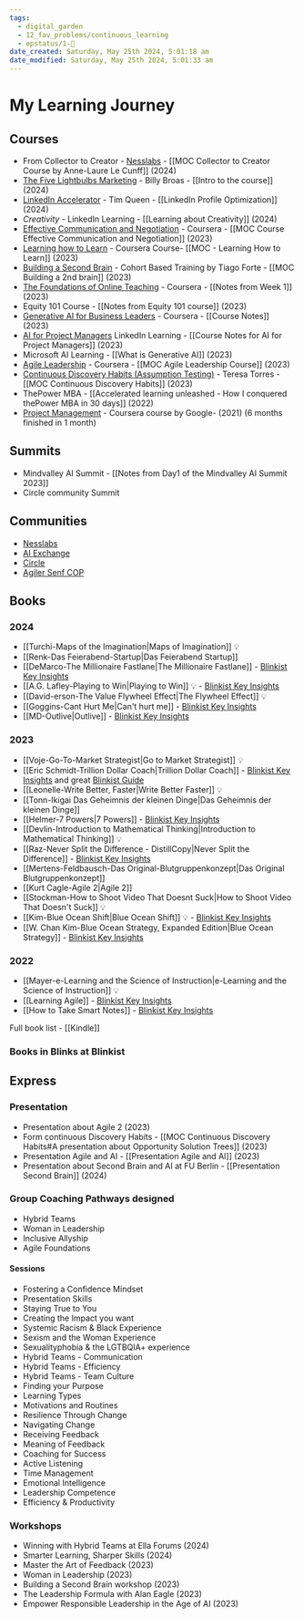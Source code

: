 ```yaml
---
tags:
  - digital_garden
  - 12_fav_problems/continuous_learning
  - epstatus/1-🌱
date_created: Saturday, May 25th 2024, 5:01:18 am
date_modified: Saturday, May 25th 2024, 5:01:33 am
---
```

# My Learning Journey
## Courses
+ From Collector to Creator - [Nesslabs](https://nesslabs.com/) - [[MOC Collector to Creator Course by Anne-Laure Le Cunff]] (2024)
+ [The Five Lightbulbs Marketing](https://fivelightbulbs.com/) - Billy Broas - [[Intro to the course]] (2024)
+ [LinkedIn Accelerator](https://timqueen.com/linkedin-accelerator-program/) - Tim Queen - [[LinkedIn Profile Optimization]] (2024)
+ *Creativity* - LinkedIn Learning - [[Learning about Creativity]] (2024)
+ [Effective Communication and Negotiation](https://www.coursera.org/specializations/leadership-negotiation-skills#courses) - Coursera -  [[MOC Course Effective Communication and Negotiation]] (2023)
+ [Learning how to Learn](https://www.coursera.org/learn/learning-how-to-learn/home/welcome) - Coursera Course- [[MOC - Learning How to Learn]] (2023)
+ [Building a Second Brain](https://www.buildingasecondbrain.com/) - Cohort Based Training by Tiago Forte - [[MOC Building a 2nd brain]] (2023)
+ [The Foundations of Online Teaching](https://www.coursera.org/specializations/online-learning-design-educators) - Coursera - [[Notes from Week 1]] (2023)
+ Equity 101 Course - [[Notes from Equity 101 course]] (2023)
+ [Generative AI for Business Leaders](https://www.linkedin.com/learning/generative-ai-for-business-leaders/generative-ai-for-business-leaders?courseClaim=AQHDoYD7k7IaegAAAYmBV7_6F3N1JSuvRt1vB4ih7bg1-QdeABoAG-kZuMaaMHBp0ZHenI0FZ6kkfV9q0CLvdCY6r4SgKXhositM6xyxIIJbdIDC7TI7m2P-Y8SuJKvpTwrcRBMxMhfOxYZ5NOBoQQNswEfR-cxLZkSMNInmiO4hjsOMTJLXrJYnlIRNjF3c2-T2J89xtgnmtha1PoIpkxqWuYnMbPKipmthrwJl48xWWF76l6u6z_4M8G9TC8d4-C3I3cz9KjbnabgvzSro3XaCywv8dmZ-a3VPKvoS9zFCEzd4cz_73j-HIWCjMIKEzDqN51IyaboWWZIMmYuTvOrS1ygVReSrq6G9DgwCCYPd_eeLkaflIFVLHdcUNMt6Ito86zQOJEBfKZuxsFUrbBjBvSBc9ZfZIEw_f8_iJB6ygLS4L8xKf3toYnbapsuJZbCXp5r0kmQdEa1e82i7hFbwS4xdG46FGQwe20WcjO7JG-829eOQ_K0CFx08ynBxwrOwdC3zKG7TS1s9MJWPGtkCBvp0pzvKjwyIHFMLgGDU6zAk7jbYUeqLfCTT3ZkY0hW7O2qaz2oX23MMdnVr596xGD54el6W66pt4DNtg7FtV-QgrPoT4LQ5xvDhUwRmtOvD58AHR8AsuZL2Dx5SLxDe5VTwb75ypg1fZWSkSzYDn5bZcNz-lRROivOfczSimvN5O3LULbq0akA2pSmmX7BcLjDoTUkMxIktSHFbez0TJjJ4sX8wJlxbPQq4ADKnbm3BGCcCxwhJoWQTJ821Rfnk9eHDZqpJJo24Heloq99OhDg9EOXZjHQVhKhC3w1iEChSYaMrfUEg3tODa9wK0wUngs3Cs57L4-FBIYRP8GlLgJfmqKWMKwrcc2rl-ThgVUdr432iVqmgP3CJlq4islqvYIMQ3nGJdoP8xUlTGLcRUFebo0phR4hDqmAmHM5GjlZOBKb0fLDNMhaGf0m_qSB6GjXPVRmX-e1X4u1SRSXB0UhgUsTzsBDBNoySi6AvC2DuwGlrZzRk1aq8HtQvQLekIb73Ufc4quCJuSTME0kyAAYd9ECRTdPq7a850e_2jsFYwv-hr0olKAKU9gEp2Zm1gtiyUThccxe7j2uICRmTwxIumeUjF6oOOcr9Tydo5NSxkD2sS4uHNTzxuLYIIqdUL5w4nrFxzxjJiaqzmEZQQNZD_8EgwDFcybOUmF0IwyTZz-l1j-hSYV-xW0hobCLfkmtef05JYuWysBSXM0l_hkBxO7Dqa7ZqWCJlpCdz4iWkvv0uXOmiJIOPJ5C-hemP2cWfjWwI0mCEQA) - Coursera - [[Course Notes]] (2023)
+ [AI for Project Managers](https://www.linkedin.com/learning/artificial-intelligence-for-project-managers/artificial-intelligence-meets-project-management?courseClaim=AQFqHMHnpVJL_wAAAYmG4e1dbrU5BpIsB_L0vzhARLXo6Of0ja3sQvpHag2htmGEyZxKHnI3MRT8dBz6lvkAlYaM1UQT3MEPGYdAXDwekBI9yOIMwGmCSktDEUHN8uwx5NyWMnn1EDpFOnyDaTNtLLZqkAjzN22ffzMPLp9L29fmvlgzJ-SOQeZ_oTNu-kQEb4dO2XWzrL-uAbx_y_N9PViKUCdpYF39PAnMwS36iND9cbv43KXmFAc1Jb-Bpy3yIcSoeDCZfUGHqJwOddpjkek7KkT3iu1fa-4-uOOsgYtvSrEk1Y-g5JCdjA1QbV-25PSS3_CEPoNqDTxBPM_RZmhgAP1Q4SmyZ9yGaQmBKdYw033cU0oPZPPxvkVJmJ4XAOTjSk08FJZZwtd6Q88XP_8r6oOuOzoM8taS1jgB72uWA-PF4lrDZx5buXuinnKgja5cO9yDJ7C3sNsDeVXpf87aCLS7-kQegNUpOEoSafNi_orwQ2RZIo0AMoC5ZXDCNUnQmRVCaQg5e5q11ahYwuahjsWn9D7PC4K-sH9zV9qD6YIan-dV2P_poffnmJKpcMf8A9KGFRQ6vRU2-ZQXy0mcLoP_iPGCHY2Bt4PEmdwCEjl4rvixr2S3FXnM0n2WhxHxOR70UaaPvDZSkQrAjjCCGm4bRstSYuOLpfLYBN7ocEXQvhdVhC4aT-EDrMBdLoec6x_j0Tng8phNCxnQknBIXZua-OuStGSh70b5Nsr3h96p1xhlOXJyn7Ahk4zrwj8JqO3_X8yyN6Eh8mpqK517lKJc8bTkMfHmpxsUPaTrbPunYfZp-A3QFqsnM7y1zR0dJjZqa1s2c0LPmOvpXFM27V1a1TMKBz3HkauWhLYKnvDfTcEoyk5fgyamm_rQkPbhW5xUhj71dloCUVhk_vK8nU7HqriDSV4J9osPPI_ChmLkIaIal708VRBgpDrN0R8Feuv3MpfBvd3KfcgdWlwmJb6xQTHVcvBhZ7MnWhXeVx-adaO2qVDjhU8l2NW8vM74xNaHG27GXnBDeQFI0BgvFzBrtZ5iQGWLqNFZmLRrBglVTr8LRKvMl4tLXxlCTKpwO44rXbwz7fpzE0rXxFAfzCbDgDjI-wsVOi05fqT5Sik1xm4RKgBnniBm-cP8FxcsURx9QsWzYk2bCx2kb0-Zhy4v4Q5OsWk8LW_iibmroSt6BnwPH2vykYsjLk-e8AuA6T0ohTRecu1UJFpn78CWEOhEgZbHl6QpTte2B-WBMhH5YXkJTCgXqYUSG5UqNGXTqysEQ8yjItPKPIZ6Lv_dsdKr-jnO) LinkedIn Learning - [[Course Notes for AI for Project Managers]] (2023)
+ Microsoft AI Learning - [[What is Generative AI]] (2023)
+ [Agile Leadership](https://www.coursera.org/specializations/agile-leadership-change-management) - Coursera - [[MOC Agile Leadership Course]] (2023)
+ [Continuous Discovery Habits (Assumption Testing)](https://www.producttalk.org/2023/10/assumption-testing/) - Teresa Torres - [[MOC Continuous Discovery Habits]] (2023)
+ ThePower MBA - [[Accelerated learning unleashed - How I conquered thePower MBA in 30 days]] (2022)
+ [Project Management](https://www.coursera.org/professional-certificates/google-project-management#courses) - Coursera course by Google-  (2021) (6 months finished in 1 month)

## Summits
+ Mindvalley AI Summit - [[Notes from Day1 of the Mindvalley AI Summit 2023]]
+ Circle community Summit

## Communities
+ [Nesslabs](https://nesslabs.com/)
+ [AI Exchange](https://theaiexchange.com/)
+ [Circle](https://circle.so/)
+ [Agiler Senf COP](https://www.skool.com/agiler-senf)

## Books
### 2024
+ [[Turchi-Maps of the Imagination|Maps of Imagination]] 💡
+ [[Renk-Das Feierabend-Startup|Das Feierabend Startup]]
+ [[DeMarco-The Millionaire Fastlane|The Millionaire Fastlane]] - [Blinkist Key Insights](https://www.blinkist.com/en/app/books/the-millionaire-fastlane-en-mj-demarco)
+ [[A.G. Lafley-Playing to Win|Playing to Win]] 💡 - [Blinkist Key Insights](https://www.blinkist.com/en/app/books/playing-to-win-en-ag-lafley-and-roger-l-martin)
+ [[David-erson-The Value Flywheel Effect|The Flywheel Effect]] 💡  
+ [[Goggins-Cant Hurt Me|Can't hurt me]] - [Blinkist Key Insights](https://www.blinkist.com/en/app/books/cant-hurt-me-en)
+ [[MD-Outlive|Outlive]]  - [Blinkist Key Insights](https://www.blinkist.com/en/app/books/outlive-en)

### 2023
+ [[Voje-Go-To-Market Strategist|Go to Market Strategist]] 💡
+ [[Eric Schmidt-Trillion Dollar Coach|Trillion Dollar Coach]]  - [Blinkist Key Insights](https://www.blinkist.com/en/app/books/trillion-dollar-coach-en) and great [Blinkist Guide](https://www.blinkist.com/en/app/guides/the-trillion-dollar-coach-s-leadership-formula-with-alan-eagle)
+ [[Leonelle-Write Better, Faster|Write Better Faster]] 💡 
+ [[Tonn-Ikigai Das Geheimnis der kleinen Dinge|Das Geheimnis der kleinen Dinge]]
+ [[Helmer-7 Powers|7 Powers]] -  [Blinkist Key Insights](https://www.blinkist.com/en/app/books/7-powers-en)
+ [[Devlin-Introduction to Mathematical Thinking|Introduction to Mathematical Thinking]] 💡
+ [[Raz-Never Split the Difference - DistillCopy|Never Split the Difference]] -  [Blinkist Key Insights](https://www.blinkist.com/en/app/books/never-split-the-difference-en)
+ [[Mertens-Feldbausch-Das Original-Blutgruppenkonzept|Das Original Blutgruppenkonzept]] 
+ [[Kurt Cagle-Agile 2|Agile 2]]
+ [[Stockman-How to Shoot Video That Doesnt Suck|How to Shoot Video That Doesn't Suck]] 💡
+ [[Kim-Blue Ocean Shift|Blue Ocean Shift]]  💡 -  [Blinkist Key Insights](https://www.blinkist.com/en/app/books/blue-ocean-shift-en)
+ [[W. Chan Kim-Blue Ocean Strategy, Expanded Edition|Blue Ocean Strategy]]  - [Blinkist Key Insights](https://www.blinkist.com/en/app/books/blue-ocean-strategy-en)

### 2022
+ [[Mayer-e-Learning and the Science of Instruction|e-Learning and the Science of Instruction]] 💡
+ [[Learning Agile]]  - [Blinkist Key Insights](https://www.blinkist.com/en/app/books/learning-agile-en)
+ [[How to Take Smart Notes]]  - [Blinkist Key Insights](https://www.blinkist.com/en/app/books/how-to-take-smart-notes-en)

Full book list - [[Kindle]]

### Books in Blinks at Blinkist

## Express
### Presentation
+ Presentation about Agile 2 (2023)
+ Form continuous Discovery Habits - [[MOC Continuous Discovery Habits#A presentation about Opportunity Solution Trees]] (2023)
+ Presentation Agile and AI - [[Presentation Agile and AI]] (2023)
+ Presentation about Second Brain and AI at FU Berlin - [[Presentation Second Brain]] (2024)

### Group Coaching Pathways designed
+ Hybrid Teams
+ Woman in Leadership
+ Inclusive Allyship
+ Agile Foundations

#### Sessions
+ Fostering a Confidence Mindset
+ Presentation Skills
+ Staying True to You
+ Creating the Impact you want
+ Systemic Racism & Black Experience
+ Sexism and the Woman Experience
+ Sexualityphobia & the LGTBQIA+ experience
+ Hybrid Teams - Communication
+ Hybrid Teams - Efficiency
+ Hybrid Teams - Team Culture
+ Finding your Purpose
+ Learning Types
+ Motivations and Routines
+ Resilience Through Change
+ Navigating Change
+ Receiving Feedback
+ Meaning of Feedback
+ Coaching for Success
+ Active Listening
+ Time Management
+ Emotional Intelligence
+ Leadership Competence
+ Efficiency & Productivity

### Workshops 
+ Winning with Hybrid Teams at Ella Forums (2024)
+ Smarter Learning, Sharper Skills (2024)
+ Master the Art of Feedback (2023)
+ Woman in Leadership (2023)
+ Building a Second Brain workshop (2023)
+ The Leadership Formula with Alan Eagle (2023)
+ Empower Responsible Leadership in the Age of AI (2023)


